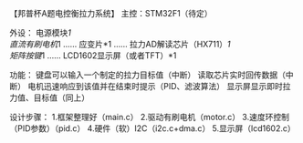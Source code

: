 

【邦普杯A题电控衡拉力系统】
主控：STM32F1（待定）

外设： 电源模块*1  
直流有刷电机*1  …… 
应变片*1  ……  拉力AD解读芯片（HX711）*1  
矩阵按键*1  ……  LCD1602显示屏（或者TFT）*1  

功能：	键盘可以输入一个制定的拉力目标值（中断）
读取芯片实时回传数据（中断）
电机迅速响应到该值并在结束时提示（PID、滤波算法）
显示屏显示即时拉力值、目标值（同上）

设计步骤：
1.框架整理好（main.c）
2.驱动有刷电机（motor.c）
3.速度环控制（PID参数）（pid.c）
4.硬件（软）I2C（i2c.c+dma.c）
5.显示屏（lcd1602.c）



